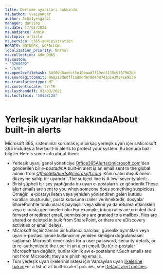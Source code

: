 ```yaml
---
title: Derleme uyarıları hakkında
ms.author: v-aiyengar
author: AshaIyengar21
manager: dansimp
ms.date: 17/02/2021
ms.audience: Admin
ms.topic: article
ms.service: o365-administration
ROBOTS: NOINDEX, NOFOLLOW
localization_priority: Normal
ms.collection: Adm_O365
ms.custom:
- "3200002"
- "7670"
ms.openlocfilehash: 54f09d8aebcf5e10eaad7f19ec5138c9167962b4
ms.sourcegitcommit: 969219d6dff18d86d679d4d8741d1e39e4ce9539
ms.translationtype: MT
ms.contentlocale: tr-TR
ms.lasthandoff: 03/03/2021
ms.locfileid: "50428128"
---
```

# <a name="about-built-in-alerts"></a><span data-ttu-id="e752e-102">Yerleşik uyarılar hakkında</span><span class="sxs-lookup"><span data-stu-id="e752e-102">About built-in alerts</span></span>

<span data-ttu-id="e752e-103">Microsoft 365, sisteminizi korumak için birkaç yerleşik uyarı içerir.</span><span class="sxs-lookup"><span data-stu-id="e752e-103">Microsoft 365 includes a few built-in alerts to protect your system.</span></span> <span data-ttu-id="e752e-104">Bu konuda bazı bilgiler:</span><span class="sxs-lookup"><span data-stu-id="e752e-104">Here's some info about them:</span></span>

- <span data-ttu-id="e752e-105">Yerleşik uyarı, genel yöneticiye Office365Alerts@microsoft.com'den gönderilen *bir e-postadır.*</span><span class="sxs-lookup"><span data-stu-id="e752e-105">A built-in alert is an email sent to the global admin from *Office365Alerts@microsoft.com*.</span></span> <span data-ttu-id="e752e-106">Konu satırı düşük önem düzeyine sahip bir uyarıdır: <name of alert policy> .</span><span class="sxs-lookup"><span data-stu-id="e752e-106">The subject line is A low-severity alert: <name of alert policy>.</span></span>
- <span data-ttu-id="e752e-107">Birisi şüpheli bir şey yaptığında bu uyarı e-postaları size gönderilir.</span><span class="sxs-lookup"><span data-stu-id="e752e-107">These alert emails are sent to you when someone does something suspicious.</span></span> <span data-ttu-id="e752e-108">Örneğin, e-postayı ileten veya yeniden yönlendiren gelen kutusu kuralları oluşturulur, posta kutusuna izinler verilmektedir, dosyalar SharePoint'te toplu olarak paylaşılır veya silinir ya da eBulma etkinlikleri veya e-posta gecikmeleri olur.</span><span class="sxs-lookup"><span data-stu-id="e752e-108">For example, inbox rules are created that forward or redirect email, permissions are granted to a mailbox, files are shared or deleted in bulk from SharePoint, or there are eDiscovery activities or email delays.</span></span>
- <span data-ttu-id="e752e-109">Microsoft hiçbir zaman bir kullanıcı parolası, güvenlik ayrıntıları veya uyarı e-postası içinde kullanıcının yeniden kimliğini doğrulamasını sağlamaz.</span><span class="sxs-lookup"><span data-stu-id="e752e-109">Microsoft never asks for a user password, security details, or to re-authenticate the user in an alert email.</span></span> <span data-ttu-id="e752e-110">Bu tür e-postalar Microsoft'tan değildir; bunlar kimlik avı e-postalarıdır.</span><span class="sxs-lookup"><span data-stu-id="e752e-110">Such emails are not from Microsoft; they are phishing emails.</span></span>
- <span data-ttu-id="e752e-111">Tüm yerleşik uyarı ilkelerinin listesi için Varsayılan uyarı [ilkelerine bakın.](https://go.microsoft.com/fwlink/?linkid=2103170)</span><span class="sxs-lookup"><span data-stu-id="e752e-111">For a list of all built-in alert policies, see [Default alert policies](https://go.microsoft.com/fwlink/?linkid=2103170).</span></span>